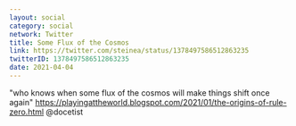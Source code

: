```yaml
---
layout: social
category: social
network: Twitter
title: Some Flux of the Cosmos
link: https://twitter.com/steinea/status/1378497586512863235
twitterID: 1378497586512863235
date: 2021-04-04
---
```


"who knows when some flux of the cosmos will make things shift once again" <https://playingattheworld.blogspot.com/2021/01/the-origins-of-rule-zero.html> @docetist
